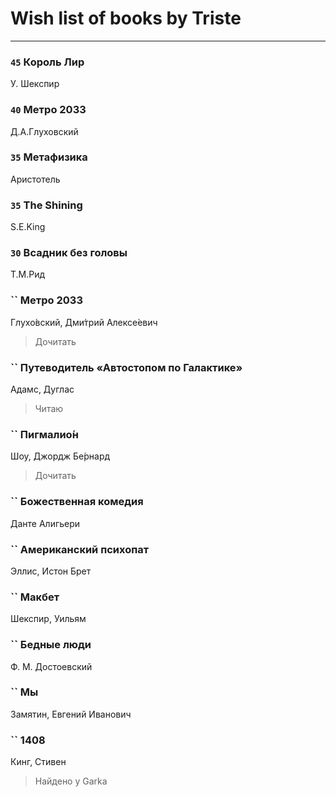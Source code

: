 # Wish list of books by Triste
---

### `45` Король Лир
У. Шекспир

### `40` Метро 2033
Д.А.Глуховский

### `35` Метафизика
Аристотель

### `35` The Shining
S.E.King

### `30` Всадник без головы
Т.М.Рид

### `` Метро 2033
Глухо́вский, Дми́трий Алексе́евич
> Дочитать

### `` Путеводитель «Автостопом по Галактике»
Адамс, Дуглас
> Читаю

### `` Пигмалио́н
Шоу, Джордж Бе́рнард
> Дочитать

### `` Божественная комедия
Данте Алигьери

### `` Американский психопат
Эллис, Истон Брет

### `` Макбет
Шекспир, Уильям

### `` Бедные люди
Ф. М. Достоевский

### `` Мы
Замятин, Евгений Иванович

### `` 1408
Кинг, Стивен
> Найдено у Garka


